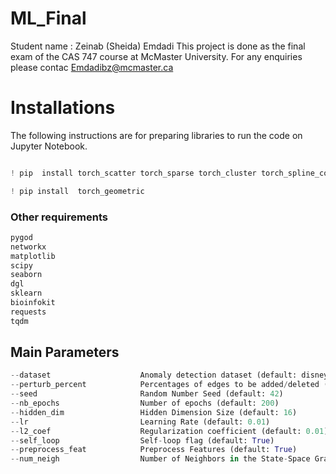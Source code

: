 # ML_Final

Student name : Zeinab (Sheida) Emdadi
This project is done as the final exam of the CAS 747 course at McMaster University.
For any enquiries please contac Emdadibz@mcmaster.ca


# Installations
The following instructions are for preparing libraries to run the code on Jupyter Notebook.


```python

! pip  install torch_scatter torch_sparse torch_cluster torch_spline_conv -f https://data.pyg.org/whl/torch-2.2.0+cu121.html

```
```python
! pip install  torch_geometric
```

### Other requirements

```python
pygod
networkx
matplotlib
scipy
seaborn
dgl
sklearn
bioinfokit
requests
tqdm
```


## Main Parameters

```python
--dataset                    Anomaly detection dataset (default: disney)
--perturb_percent            Percentages of edges to be added/deleted (default: 0.05)
--seed                       Random Number Seed (default: 42)
--nb_epochs                  Number of epochs (default: 200)
--hidden_dim                 Hidden Dimension Size (default: 16)
--lr                         Learning Rate (default: 0.01)
--l2_coef                    Regularization coefficient (default: 0.01)
--self_loop                  Self-loop flag (default: True)
--preprocess_feat            Preprocess Features (default: True)
--num_neigh                  Number of Neighbors in the State-Space Graph (default: 1)  
```               